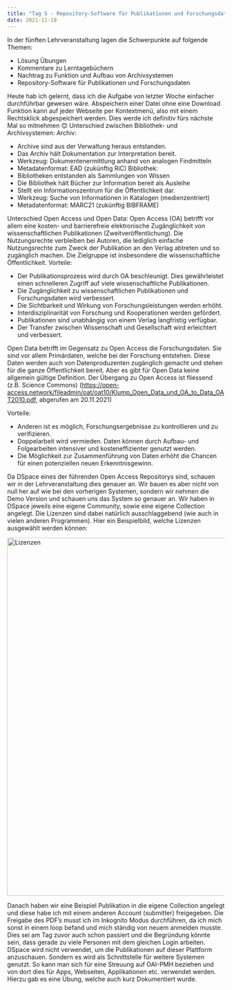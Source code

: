 ```yaml
---
title: "Tag 5 - Repository-Software für Publikationen und Forschungsdaten"
date: 2021-11-18
---
```


In der fünften Lehrveranstaltung lagen die Schwerpunkte auf folgende Themen:
- Lösung Übungen
- Kommentare zu Lerntagebüchern
- Nachtrag zu Funktion und Aufbau von Archivsystemen
- Repository-Software für Publikationen und Forschungsdaten

Heute hab ich gelernt, dass ich die Aufgabe von letzter Woche einfacher durchführbar gewesen wäre. Abspeichern einer Datei ohne eine Download Funktion kann auf jeder Webseite per Kontextmenü, also mit einem Rechtsklick abgespeichert werden. Dies werde ich definitiv fürs nächste Mal so mitnehmen 😊 
Unterschied zwischen Bibliothek- und Archivsystemen:
Archiv:
- Archive sind aus der Verwaltung heraus entstanden.
- Das Archiv hält Dokumentation zur Interpretation bereit.
- Werkzeug: Dokumentenermittlung anhand von analogen Findmitteln
- Metadatenformat: EAD (zukünftig RiC)
Bibliothek:
- Bibliotheken entstanden als Sammlungen von Wissen
- Die Bibliothek hält Bücher zur Information bereit als Ausleihe
- Stellt ein Informationszentrum für die Öffentlichkeit dar.
- Werkzeug: Suche von Informationen in Katalogen (medienzentriert)
- Metadatenformat: MARC21 (zukünftig BIBFRAME)

Unterschied Open Access und Open Data:
Open Access (OA) betrifft vor allem eine kosten- und barrierefreie elektronische Zugänglichkeit von wissenschaftlichen Publikationen (Zweitveröffentlichung). Die Nutzungsrechte verbleiben bei Autoren, die lediglich einfache Nutzungsrechte zum Zweck der Publikation an den Verlag abtreten und so zugänglich machen. Die Zielgruppe ist insbesondere die wissenschaftliche Öffentlichkeit.
Vorteile: 
- Der Publikationsprozess wird durch OA beschleunigt. Dies gewährleistet einen schnelleren Zugriff auf viele wissenschaftliche Publikationen. 
- Die Zugänglichkeit zu wissenschaftlichen Publikationen und Forschungsdaten wird verbessert. 
- Die Sichtbarkeit und Wirkung von Forschungsleistungen werden erhöht.
- Interdisziplinarität von Forschung und Kooperationen werden gefördert.
- Publikationen sind unabhängig von einem Verlag langfristig verfügbar.
- Der Transfer zwischen Wissenschaft und Gesellschaft wird erleichtert und verbessert.

Open Data betrifft im Gegensatz zu Open Access die Forschungsdaten. Sie sind vor allem Primärdaten, welche bei der Forschung entstehen. Diese Daten werden auch von Datenproduzenten zugänglich gemacht und stehen für die ganze Öffentlichkeit bereit. Aber es gibt für Open Data keine allgemein gültige Definition. Der Übergang zu Open Access ist fliessend (z.B. Science Commons) (https://open-access.network/fileadmin/oat/oat10/Klump_Open_Data_und_OA_to_Data_OAT2010.pdf, abgerufen am 20.11.2021) 

Vorteile:
- Anderen ist es möglich, Forschungsergebnisse zu kontrollieren und zu verifizieren.
- Doppelarbeit wird vermieden. Daten können durch Aufbau- und Folgearbeiten intensiver und kosteneffizienter genutzt werden.
- Die Möglichkeit zur Zusammenführung von Daten erhöht die Chancen für einen potenziellen neuen Erkenntnisgewinn.

Da DSpace eines der führenden Open Access Repositorys sind, schauen wir in der Lehrveranstaltung dies genauer an. Wir bauen es aber nicht von null her auf wie bei den vorherigen Systemen, sondern wir nehmen die Demo Version und schauen uns das System so genauer an.
Wir haben in DSpace jeweils eine eigene Community, sowie eine eigene Collection angelegt. Die Lizenzen sind dabei natürlich ausschlaggebend (wie auch in vielen anderen Programmen). Hier ein Beispielbild, welche Lizenzen ausgewählt werden können:


<img width="828" alt="Lizenzen" src="https://user-images.githubusercontent.com/90787251/150090421-d7ee61fa-9ee3-40a4-9f83-2200d3076fd9.png">

Danach haben wir eine Beispiel Publikation in die eigene Collection angelegt und diese habe ich mit einem anderen Account (submitter) freigegeben. Die Freigabe des PDF’s musst ich im Inkognito Modus durchführen, da ich mich sonst in einem loop befand und mich ständig von neuem anmelden musste. Dies sei am Tag zuvor auch schon passiert und die Begründung könnte sein, dass gerade zu viele Personen mit dem gleichen Login arbeiten. 
DSpace wird nicht verwendet, um die Publikationen auf dieser Plattform anzuschauen. Sondern es wird als Schnittstelle für weitere Systemen genutzt. So kann man sich für eine Streuung auf OAI-PMH beziehen und von dort dies für Apps, Webseiten, Applikationen etc. verwendet werden. Hierzu gab es eine Übung, welche auch kurz Dokumentiert wurde. 

